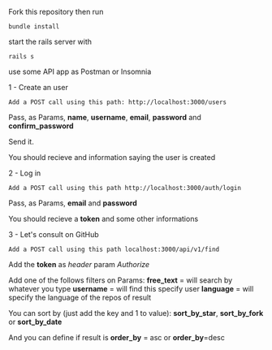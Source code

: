 Fork this repository then run

```bundle install```

start the rails server with

```rails s```

use some API app as Postman or Insomnia

1 - Create an user

```
Add a POST call using this path: http://localhost:3000/users
```
Pass, as Params, **name**, **username**, **email**, **password** and **confirm_password**

Send it.

You should recieve and information saying the user is created

2 - Log in

```
Add a POST call using this path http://localhost:3000/auth/login
```

Pass, as Params, **email** and **password**

You should recieve a **token** and some other informations

3 - Let's consult on GitHub

```
Add a POST call using this path localhost:3000/api/v1/find
```

Add the **token** as *header* param *Authorize*

Add one of the follows filters on Params:
**free_text** = will search by whatever you type
**username** = will find this specify user
**language** = will specify the language of the repos of result

You can sort by (just add the key and 1 to value):
**sort_by_star**, **sort_by_fork** or **sort_by_date**

And you can define if result is **order_by** = asc or **order_by**=desc
